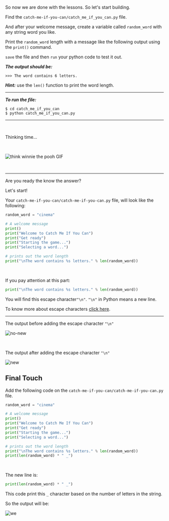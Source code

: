 ﻿

So now we are done with the lessons. So let's start building.

Find the `catch-me-if-you-can/catch_me_if_you_can.py` file.

And after your welcome message, create a variable called `random_word` with any string word you like.    

Print the `random_word` length with a message like the following output using the `print()` command.

`save` the file and then `run` your python code to test it out.

***The output should be:***
```
>>> The word contains 6 letters.
```

***Hint:*** use the `len()` function to print the word length.

---

***To run the file:***

    $ cd catch_me_if_you_can
    $ python catch_me_if_you_can.py
   
   ---
<br>

Thinking time...

<br>

![think winnie the pooh GIF](https://media1.giphy.com/media/mRh4cLIYhrs9G/giphy.gif?cid=ecf05e47204de58667707c71cb4faf2d18d22b779688046a&rid=giphy.gif)

<br>

----

Are you ready the know the answer? 


Let's start!

Your `catch-me-if-you-can/catch-me-if-you-can.py` file, will look like the following:

```python
random_word = "cinema"

# A welcome message
print()
print("Welcome to Catch Me If You Can")
print("Get ready")
print("Starting the game...")
print("Selecting a word...")

# prints out the word length
print("\nThe word contains %s letters." % len(random_word))
```
<br>


If you pay attention at this part:
```python
print("\nThe word contains %s letters." % len(random_word))
```

 You will find this escape character`"\n"`. `"\n"` in Python means a new line.

To know more about escape characters [click here](https://www.w3schools.com/python/gloss_python_escape_characters.asp).

---
The output before adding the escape character `"\n"`

![no-new](https://i.ibb.co/99f8m8f/no-new.png)

<br>

The output after adding the escape character `"\n"`

![new](https://i.ibb.co/NVSG2zQ/new.png)



## Final Touch


Add the following code on the `catch-me-if-you-can/catch-me-if-you-can.py` file.

```python
random_word = "cinema"

# A welcome message
print()
print("Welcome to Catch Me If You Can")
print("Get ready")
print("Starting the game...")
print("Selecting a word...")

# prints out the word length
print("\nThe word contains %s letters." % len(random_word))
print(len(random_word) * " _")
```
<br>

The new line is:
```python
print(len(random_word) * " _")
```
This code print this `_` character based on the number of letters in the string.

So the output will be:


![we](https://i.ibb.co/K5z0mVy/we.gif)

